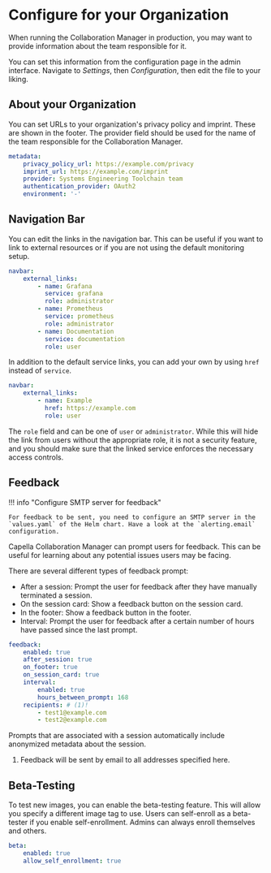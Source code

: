 <!--
 ~ SPDX-FileCopyrightText: Copyright DB InfraGO AG and contributors
 ~ SPDX-License-Identifier: Apache-2.0
 -->

# Configure for your Organization

When running the Collaboration Manager in production, you may want to provide
information about the team responsible for it.

You can set this information from the configuration page in the admin
interface. Navigate to _Settings_, then _Configuration_, then edit the file to
your liking.

## About your Organization

You can set URLs to your organization's privacy policy and imprint. These are
shown in the footer. The provider field should be used for the name of the team
responsible for the Collaboration Manager.

```yaml
metadata:
    privacy_policy_url: https://example.com/privacy
    imprint_url: https://example.com/imprint
    provider: Systems Engineering Toolchain team
    authentication_provider: OAuth2
    environment: '-'
```

## Navigation Bar

You can edit the links in the navigation bar. This can be useful if you want to
link to external resources or if you are not using the default monitoring
setup.

```yaml
navbar:
    external_links:
        - name: Grafana
          service: grafana
          role: administrator
        - name: Prometheus
          service: prometheus
          role: administrator
        - name: Documentation
          service: documentation
          role: user
```

In addition to the default service links, you can add your own by using `href`
instead of `service`.

```yaml
navbar:
    external_links:
        - name: Example
          href: https://example.com
          role: user
```

The `role` field and can be one of `user` or `administrator`. While this will
hide the link from users without the appropriate role, it is not a security
feature, and you should make sure that the linked service enforces the
necessary access controls.

## Feedback

!!! info "Configure SMTP server for feedback"

    For feedback to be sent, you need to configure an SMTP server in the
    `values.yaml` of the Helm chart. Have a look at the `alerting.email`
    configuration.

Capella Collaboration Manager can prompt users for feedback. This can be useful
for learning about any potential issues users may be facing.

There are several different types of feedback prompt:

-   After a session: Prompt the user for feedback after they have manually
    terminated a session.
-   On the session card: Show a feedback button on the session card.
-   In the footer: Show a feedback button in the footer.
-   Interval: Prompt the user for feedback after a certain number of hours have
    passed since the last prompt.

```yaml
feedback:
    enabled: true
    after_session: true
    on_footer: true
    on_session_card: true
    interval:
        enabled: true
        hours_between_prompt: 168
    recipients: # (1)!
        - test1@example.com
        - test2@example.com
```

Prompts that are associated with a session automatically include anonymized
metadata about the session.

1. Feedback will be sent by email to all addresses specified here.

## Beta-Testing

To test new images, you can enable the beta-testing feature. This will allow
you specify a different image tag to use. Users can self-enroll as a
beta-tester if you enable self-enrollment. Admins can always enroll themselves
and others.

```yaml
beta:
    enabled: true
    allow_self_enrollment: true
```
